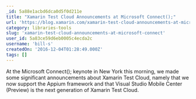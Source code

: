 ```yaml
---
_id: 5a88e1acbd6dca0d5f0d211e
title: "Xamarin Test Cloud Announcements at Microsoft Connect();"
url: 'https://blog.xamarin.com/xamarin-test-cloud-announcements-at-microsoft-connect/'
category: libraries-tools
slug: 'xamarin-test-cloud-announcements-at-microsoft-connect'
user_id: 5a83ce59d6eb0005c4ecda2c
username: 'bill-s'
createdOn: '2016-12-04T01:28:49.000Z'
tags: []
---
```


At the Microsoft Connect(); keynote in New York this morning, we made some significant announcements about Xamarin Test Cloud, namely that we now support the Appium framework and that Visual Studio Mobile Center (Preview) is the next generation of Xamarin Test Cloud.
